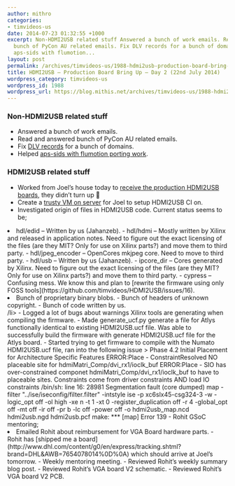```yaml
---
author: mithro
categories:
- timvideos-us
date: 2014-07-23 01:32:55 +1000
excerpt: Non-HDMI2USB related stuff Answered a bunch of work emails. Read and answered
  bunch of PyCon AU related emails. Fix DLV records for a bunch of domains. Helped
  aps-sids with flumotion...
layout: post
permalink: /archives/timvideos-us/1988-hdmi2usb-production-board-bring-up-day-2-22nd-july-2014
title: HDMI2USB – Production Board Bring Up – Day 2 (22nd July 2014)
wordpress_category: timvideos-us
wordpress_id: 1988
wordpress_url: https://blog.mithis.net/archives/timvideos-us/1988-hdmi2usb-production-board-bring-up-day-2-22nd-july-2014
---
```

### Non-HDMI2USB related stuff
- Answered a bunch of work emails.
- Read and answered bunch of PyCon AU related emails.
- Fix [DLV records](https://dlv.isc.org) for a bunch of domains.
- Helped [aps-sids with flumotion porting work](http://aps-sids.github.io/porting-flumotion/2014/07/21/flumotion-dvswitch-problems/).
### HDMI2USB related stuff
- Worked from Joel’s house today to [receive the production HDMI2USB boards](https://www.fedex.com/fedextrack/html/oldindex.html?tracknumbers=770633168459&cntry_code=au&language=en), they didn’t turn up 🙁
- Create a [trusty VM on server](build.hdmi2usb.tv) for Joel to setup HDMI2USB CI on.
- Investigated origin of files in HDMI2USB code. Current status seems to be;
<li>hdl/edid – Written by us (Jahanzeb).
- hdl/hdmi – Mostly written by Xilinx and released in application notes. Need to figure out the exact licensing of the files (are they MIT? Only for use on Xilinx parts?) and move them to third party.
- hdl/jpeg_encoder – OpenCores mkjpeg core. Need to move to third party.
- hdl/usb – Written by us (Jahanzeb).
- ipcore_dir – Cores generated by Xilinx. Need to figure out the exact licensing of the files (are they MIT? Only for use on Xilinx parts?) and move them to third party.
- cypress – Confusing mess. We know this and plan to [rewrite the firmware using only FOSS tools](https://github.com/timvideos/HDMI2USB/issues/16).
<li>Bunch of proprietary binary blobs.
- Bunch of headers of unknown copyright.
- Bunch of code written by us.
</li> /li>
- Logged a lot of bugs about warnings Xilinx tools are generating when compiling the firmware.
- Made generate_ucf.py generate a file for Atlys functionally identical to existing HDMI2USB.ucf file. Was able to successfully build the firmware with generate HDMI2USB.ucf file for the Atlys board.
- Started trying to get firmware to compile with the Numato HDMI2USB.ucf file, ran into the following issue
> 
Phase 4.2 Initial Placement for Architecture Specific Features
ERROR:Place - ConstraintResolved NO placeable site for
hdmiMatri_Comp/dvi_rx1/ioclk_buf</pre>
ERROR:Place - SIO has over-constrained componet hdmiMatri_Comp/dvi_rx1/ioclk_buf
to have to placeable sites. Constraints come from driver constraints AND load
IO constraints
/bin/sh: line 16: 28981 Segmentation fault (core dumped) map -filter "../ise/iseconfig/filter.filter" -intstyle ise -p xc6slx45-csg324-3 -w -logic_opt off -ol high -xe n -t 1 -xt 0 -register_duplication off -r 4 -global_opt off -mt off -ir off -pr b -lc off -power off -o hdmi2usb_map.ncd hdmi2usb.ngd hdmi2usb.pcf
make: *** [map] Error 139</pre>
- Rohit GSoC mentoring;
<li>Emailed Rohit about reimbursement for VGA Board hardware parts.
- Rohit has [shipped me a board](http://www.dhl.com/content/g0/en/express/tracking.shtml?brand=DHL&AWB=7654078014%0D%0A) which should arrive at Joel’s tomorrow.
- Weekly mentoring meeting.
- Reviewed Rohit’s weekly summary blog post.
- Reviewed Rohit’s VGA board V2 schematic.
- Reviewed Rohit’s VGA board V2 PCB.
</li>
